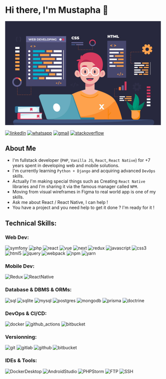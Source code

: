 # Hi there, I'm Mustapha 👋
[![Banner](https://github.com/mustapha-ghlissi/mustapha-ghlissi/blob/ac52bd395968b543254c7ba7b2b63e4ea3eb4d4a/banner.jpg "Banner")](https://github.com/mustapha-ghlissi/mustapha-ghlissi/blob/ac52bd395968b543254c7ba7b2b63e4ea3eb4d4a/banner.jpg "Banner")

[![linkedIn](https://img.shields.io/badge/Linkedin-blue?logo=linkedin)](https://www.linkedin.com/in/mustapha-ghlissi)
[![whatsapp](https://img.shields.io/badge/WhatsApp-white?logo=whatsapp)](https://wa.me/21693840804)
[![gmail](https://img.shields.io/badge/Gmail-white?logo=gmail)](mailto://ghlissi.mustapha@gmail.com)
[![stackoverflow](https://img.shields.io/badge/Stackoverflow-white?logo=stackoverflow)](https://stackoverflow.com/users/4957086/mustapha-ghlissi)

## About Me
- I'm fullstack developer (`PHP`, `Vanilla JS`, `React`, `React Native`) for +7 years spent in developing web and mobile solutions. <br/>
- I'm currently learning `Python + Django` and acquiring advanced `DevOps` skills. <br />
- Actually I'm making special things such as Creating `React Native` libraries and I'm sharing it via the famous manager called `NPM`. <br/>
- Moving from visual wireframes in Figma to real world app is one of my skills.<br />
- Ask me about React / React Native, I can help !<br/>
- You have a project and you need help to get it done ? I'm ready for it !

## Technical Skills:

### Web Dev:
![symfony](https://img.shields.io/badge/Symfony-black?logo=symfony)
![php](https://img.shields.io/badge/PHP-white?logo=php)
![react](https://img.shields.io/badge/React-white?logo=react)
![vue](https://img.shields.io/badge/Vue-white?logo=vue.js)
![next](https://img.shields.io/badge/NextJS-black?logo=next.js)
![redux](https://img.shields.io/badge/Redux-764abc?logo=redux)
![javascript](https://img.shields.io/badge/Javascript-white?logo=javascript)
![css3](https://img.shields.io/badge/CSS3-blue?logo=css3)
![html5](https://img.shields.io/badge/HTML5-white?logo=html5)
![jquery](https://img.shields.io/badge/jQuery-blue?logo=jquery)
![webpack](https://img.shields.io/badge/WebPack-white?logo=webpack)
![npm](https://img.shields.io/badge/NPM-blue?logo=npm)
![yarn](https://img.shields.io/badge/Yarn-white?logo=yarn)

### Mobile Dev:
![Redux](https://img.shields.io/badge/redux-764abc?logo=redux)
![ReactNative](https://img.shields.io/badge/React_Native-white?logo=react)

### Database & DBMS & ORMs:
![sql](https://img.shields.io/badge/SQL-white?logo=sql)
![sqlite](https://img.shields.io/badge/SQLite-black?logo=sqlite)
![mysql](https://img.shields.io/badge/MySQL-white?logo=mysql)
![postgres](https://img.shields.io/badge/Postgres-white?logo=postgresql)
![mongodb](https://img.shields.io/badge/MongoDB-white?logo=mongoDB)
![prisma](https://img.shields.io/badge/Prisma-5a67d8?logo=prisma)
![doctrine](https://img.shields.io/badge/Doctrine-white?logo=doctrine)

### DevOps & CI/CD:
![docker](https://img.shields.io/badge/Docker-white?logo=docker)
![github_actions](https://img.shields.io/badge/Github_Actions-black?logo=github)
![bitbucket](https://img.shields.io/badge/Bitbucket_Pipelines-black?logo=bitbucket)

### Versionning:
![git](https://img.shields.io/badge/Git-white?logo=git)
![gitlab](https://img.shields.io/badge/Gitlab-white?logo=gitlab)
![github](https://img.shields.io/badge/Github-black?logo=github)
![bitbucket](https://img.shields.io/badge/Bitbucket-black?logo=bitbucket)

### IDEs & Tools:
![DockerDesktop](https://img.shields.io/badge/Docker_Desktop-white?logo=docker)
![AndroidStudio](https://img.shields.io/badge/Android_Studio-white?logo=androidstudio)
![PHPStorm](https://img.shields.io/badge/PHPStorm-blue?logo=phpstorm)
![FTP](https://img.shields.io/badge/FTP-white?logo=ftp)
![SSH](https://img.shields.io/badge/SSH-white?logo=ssh)


